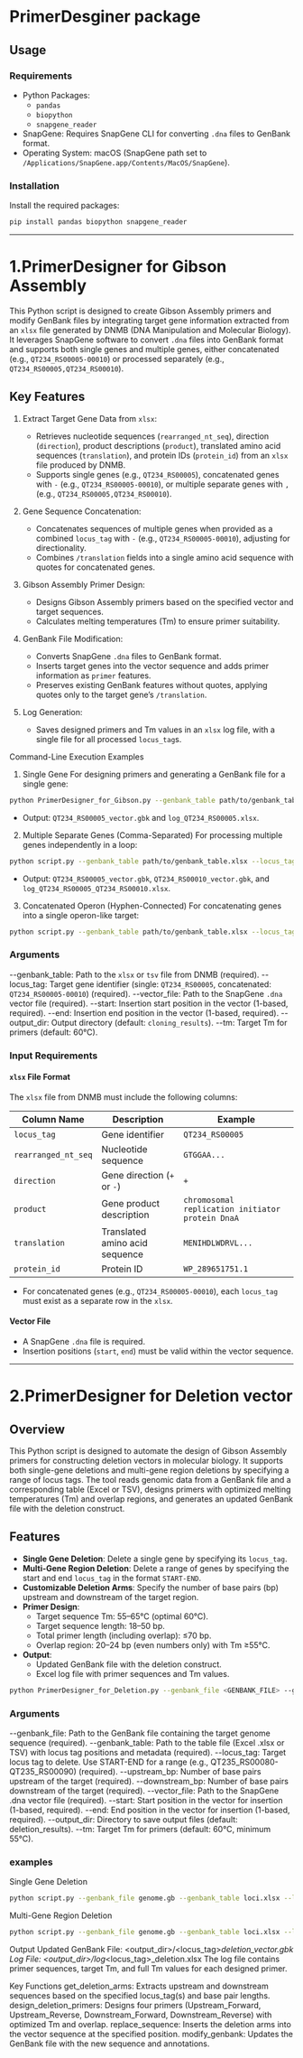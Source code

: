 # PrimerDesginer package
## Usage 
### Requirements
- Python Packages:
  - `pandas`
  - `biopython`
  - `snapgene_reader`
- SnapGene: Requires SnapGene CLI for converting `.dna` files to GenBank format.
- Operating System: macOS (SnapGene path set to `/Applications/SnapGene.app/Contents/MacOS/SnapGene`).

### Installation
Install the required packages:
```bash
pip install pandas biopython snapgene_reader
```
----------------------------------
# 1.PrimerDesigner for Gibson Assembly

This Python script is designed to create Gibson Assembly primers and modify GenBank files by integrating target gene information extracted from an `xlsx` file generated by DNMB (DNA Manipulation and Molecular Biology). It leverages SnapGene software to convert `.dna` files into GenBank format and supports both single genes and multiple genes, either concatenated (e.g., `QT234_RS00005-00010`) or processed separately (e.g., `QT234_RS00005,QT234_RS00010`).

## Key Features
1. Extract Target Gene Data from `xlsx`:
   - Retrieves nucleotide sequences (`rearranged_nt_seq`), direction (`direction`), product descriptions (`product`), translated amino acid sequences (`translation`), and protein IDs (`protein_id`) from an `xlsx` file produced by DNMB.
   - Supports single genes (e.g., `QT234_RS00005`), concatenated genes with `-` (e.g., `QT234_RS00005-00010`), or multiple separate genes with `,` (e.g., `QT234_RS00005,QT234_RS00010`).

2. Gene Sequence Concatenation:
   - Concatenates sequences of multiple genes when provided as a combined `locus_tag` with `-` (e.g., `QT234_RS00005-00010`), adjusting for directionality.
   - Combines `/translation` fields into a single amino acid sequence with quotes for concatenated genes.

3. Gibson Assembly Primer Design:
   - Designs Gibson Assembly primers based on the specified vector and target sequences.
   - Calculates melting temperatures (Tm) to ensure primer suitability.

4. GenBank File Modification:
   - Converts SnapGene `.dna` files to GenBank format.
   - Inserts target genes into the vector sequence and adds primer information as `primer` features.
   - Preserves existing GenBank features without quotes, applying quotes only to the target gene’s `/translation`.

5. Log Generation:
   - Saves designed primers and Tm values in an `xlsx` log file, with a single file for all processed `locus_tag`s.

Command-Line Execution Examples

1. Single Gene
For designing primers and generating a GenBank file for a single gene:
```bash
python PrimerDesigner_for_Gibson.py --genbank_table path/to/genbank_table.xlsx --locus_tag QT234_RS00005 --vector_file path/to/vector.dna --start 1000 --end 2000 --output_dir cloning_results
```
- Output: `QT234_RS00005_vector.gbk` and `log_QT234_RS00005.xlsx`.

2. Multiple Separate Genes (Comma-Separated)
For processing multiple genes independently in a loop:
```bash
python script.py --genbank_table path/to/genbank_table.xlsx --locus_tag QT234_RS00005,QT234_RS00010 --vector_file path/to/vector.dna --start 1000 --end 2000 --output_dir cloning_results
```
- Output: `QT234_RS00005_vector.gbk`, `QT234_RS00010_vector.gbk`, and `log_QT234_RS00005_QT234_RS00010.xlsx`.

3. Concatenated Operon (Hyphen-Connected)
For concatenating genes into a single operon-like target:
```bash
python script.py --genbank_table path/to/genbank_table.xlsx --locus_tag QT234_RS00005-00010 --vector_file path/to/vector.dna --start 1000 --end 2000 --output_dir cloning_results
```

### Arguments

--genbank_table: Path to the `xlsx` or `tsv` file from DNMB (required).
--locus_tag: Target gene identifier (single: `QT234_RS00005`, concatenated: `QT234_RS00005-00010`) (required).
--vector_file: Path to the SnapGene `.dna` vector file (required).
--start: Insertion start position in the vector (1-based, required).
--end: Insertion end position in the vector (1-based, required).
--output_dir: Output directory (default: `cloning_results`).
--tm: Target Tm for primers (default: 60°C).

### Input Requirements
#### `xlsx` File Format
The `xlsx` file from DNMB must include the following columns:

Column Name        | Description                       | Example
-------------------|-----------------------------------|-----------------------
`locus_tag`        | Gene identifier                  | `QT234_RS00005`
`rearranged_nt_seq`| Nucleotide sequence              | `GTGGAA...`
`direction`        | Gene direction (`+` or `-`)      | `+`
`product`          | Gene product description         | `chromosomal replication initiator protein DnaA`
`translation`      | Translated amino acid sequence   | `MENIHDLWDRVL...`
`protein_id`       | Protein ID                       | `WP_289651751.1`

- For concatenated genes (e.g., `QT234_RS00005-00010`), each `locus_tag` must exist as a separate row in the `xlsx`.

#### Vector File
- A SnapGene `.dna` file is required.
- Insertion positions (`start`, `end`) must be valid within the vector sequence.

----------------------------------
# 2.PrimerDesigner for Deletion vector
## Overview
This Python script is designed to automate the design of Gibson Assembly primers for constructing deletion vectors in molecular biology. It supports both single-gene deletions and multi-gene region deletions by specifying a range of locus tags. The tool reads genomic data from a GenBank file and a corresponding table (Excel or TSV), designs primers with optimized melting temperatures (Tm) and overlap regions, and generates an updated GenBank file with the deletion construct.

## Features
- **Single Gene Deletion**: Delete a single gene by specifying its `locus_tag`.
- **Multi-Gene Region Deletion**: Delete a range of genes by specifying the start and end `locus_tag` in the format `START-END`.
- **Customizable Deletion Arms**: Specify the number of base pairs (bp) upstream and downstream of the target region.
- **Primer Design**: 
  - Target sequence Tm: 55–65°C (optimal 60°C).
  - Target sequence length: 18–50 bp.
  - Total primer length (including overlap): ≤70 bp.
  - Overlap region: 20–24 bp (even numbers only) with Tm ≥55°C.
- **Output**: 
  - Updated GenBank file with the deletion construct.
  - Excel log file with primer sequences and Tm values.

```bash
python PrimerDesigner_for_Deletion.py --genbank_file <GENBANK_FILE> --genbank_table <TABLE_FILE> --locus_tag <LOCUS_TAG> --upstream_bp <UPSTREAM_BP> --downstream_bp <DOWNSTREAM_BP> --vector_file <VECTOR_FILE> --start <START_POS> --end <END_POS> [--output_dir <OUTPUT_DIR>] [--tm <TM>]
```
### Arguments
--genbank_file: Path to the GenBank file containing the target genome sequence (required).
--genbank_table: Path to the table file (Excel .xlsx or TSV) with locus tag positions and metadata (required).
--locus_tag: Target locus tag to delete. Use START-END for a range (e.g., QT235_RS00080-QT235_RS00090) (required).
--upstream_bp: Number of base pairs upstream of the target (required).
--downstream_bp: Number of base pairs downstream of the target (required).
--vector_file: Path to the SnapGene .dna vector file (required).
--start: Start position in the vector for insertion (1-based, required).
--end: End position in the vector for insertion (1-based, required).
--output_dir: Directory to save output files (default: deletion_results).
--tm: Target Tm for primers (default: 60°C, minimum 55°C).

### examples
Single Gene Deletion
```bash
python script.py --genbank_file genome.gb --genbank_table loci.xlsx --locus_tag QT235_RS00080 --upstream_bp 500 --downstream_bp 500 --vector_file vector.dna --start 3977 --end 4976 --output_dir deletion_output
```
Multi-Gene Region Deletion
```bash
python script.py --genbank_file genome.gb --genbank_table loci.xlsx --locus_tag QT235_RS00080-QT235_RS00090 --upstream_bp 500 --downstream_bp 500 --vector_file vector.dna --start 3977 --end 4976 --output_dir deletion_output
```

Output
Updated GenBank File: <output_dir>/<locus_tag>_deletion_vector.gbk
Log File: <output_dir>/log_<locus_tag>_deletion.xlsx
The log file contains primer sequences, target Tm, and full Tm values for each designed primer.

Key Functions
get_deletion_arms: Extracts upstream and downstream sequences based on the specified locus_tag(s) and base pair lengths.
design_deletion_primers: Designs four primers (Upstream_Forward, Upstream_Reverse, Downstream_Forward, Downstream_Reverse) with optimized Tm and overlap.
replace_sequence: Inserts the deletion arms into the vector sequence at the specified position.
modify_genbank: Updates the GenBank file with the new sequence and annotations.
